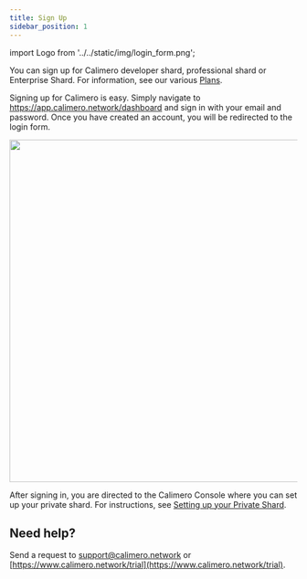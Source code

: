 ```yaml
---
title: Sign Up 
sidebar_position: 1
---
```


import Logo from '../../static/img/login_form.png';

You can sign up for Calimero developer shard, professional shard or Enterprise Shard. For information, see our various [Plans](https://www.calimero.network/plans).

Signing up for Calimero is easy. Simply navigate to https://app.calimero.network/dashboard and sign in with your email and password. Once you have created an account, you will be redirected to the login form.

<img src={Logo} width="600" height="600"/>

After signing in, you are directed to the Calimero Console where you can set up your private shard. For instructions, see [Setting up your Private Shard](/docs/getting_started/running_a_shard.md).

## Need help?
Send a request to [support@calimero.network](mailto:support@calimero.network) or [https://www.calimero.network/trial](https://www.calimero.network/trial).
